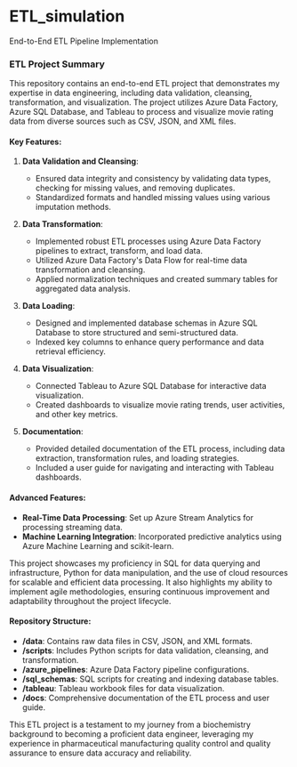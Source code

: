 # ETL_simulation
End-to-End ETL Pipeline Implementation
### ETL Project Summary

This repository contains an end-to-end ETL project that demonstrates my expertise in data engineering, including data validation, cleansing, transformation, and visualization. The project utilizes Azure Data Factory, Azure SQL Database, and Tableau to process and visualize movie rating data from diverse sources such as CSV, JSON, and XML files.

#### Key Features:
1. **Data Validation and Cleansing**:
    - Ensured data integrity and consistency by validating data types, checking for missing values, and removing duplicates.
    - Standardized formats and handled missing values using various imputation methods.

2. **Data Transformation**:
    - Implemented robust ETL processes using Azure Data Factory pipelines to extract, transform, and load data.
    - Utilized Azure Data Factory's Data Flow for real-time data transformation and cleansing.
    - Applied normalization techniques and created summary tables for aggregated data analysis.

3. **Data Loading**:
    - Designed and implemented database schemas in Azure SQL Database to store structured and semi-structured data.
    - Indexed key columns to enhance query performance and data retrieval efficiency.

4. **Data Visualization**:
    - Connected Tableau to Azure SQL Database for interactive data visualization.
    - Created dashboards to visualize movie rating trends, user activities, and other key metrics.

5. **Documentation**:
    - Provided detailed documentation of the ETL process, including data extraction, transformation rules, and loading strategies.
    - Included a user guide for navigating and interacting with Tableau dashboards.

#### Advanced Features:
- **Real-Time Data Processing**: Set up Azure Stream Analytics for processing streaming data.
- **Machine Learning Integration**: Incorporated predictive analytics using Azure Machine Learning and scikit-learn.

This project showcases my proficiency in SQL for data querying and infrastructure, Python for data manipulation, and the use of cloud resources for scalable and efficient data processing. It also highlights my ability to implement agile methodologies, ensuring continuous improvement and adaptability throughout the project lifecycle.

#### Repository Structure:
- **/data**: Contains raw data files in CSV, JSON, and XML formats.
- **/scripts**: Includes Python scripts for data validation, cleansing, and transformation.
- **/azure_pipelines**: Azure Data Factory pipeline configurations.
- **/sql_schemas**: SQL scripts for creating and indexing database tables.
- **/tableau**: Tableau workbook files for data visualization.
- **/docs**: Comprehensive documentation of the ETL process and user guide.

This ETL project is a testament to my journey from a biochemistry background to becoming a proficient data engineer, leveraging my experience in pharmaceutical manufacturing quality control and quality assurance to ensure data accuracy and reliability.

